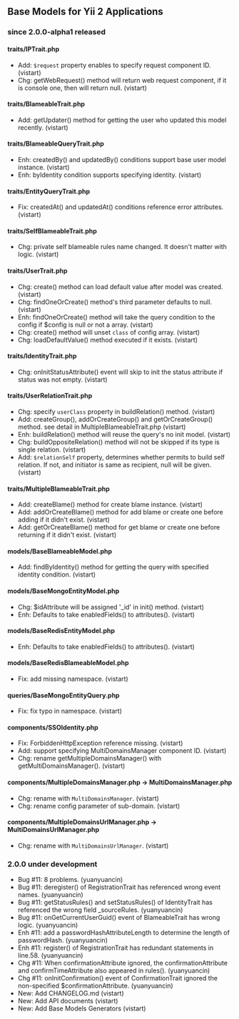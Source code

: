 ## Base Models for Yii 2 Applications

### since 2.0.0-alpha1 released

#### traits/IPTrait.php

- Add: `$request` property enables to specify request component ID. (vistart)
- Chg: getWebRequest() method will return web request component, if it is console one, then will return null. (vistart)

#### traits/BlameableTrait.php

- Add: getUpdater() method for getting the user who updated this model recently. (vistart)

#### traits/BlameableQueryTrait.php

- Enh: createdBy() and updatedBy() conditions support base user model instance. (vistart)
- Enh: byIdentity condition supports specifying identity. (vistart)

#### traits/EntityQueryTrait.php

- Fix: createdAt() and updatedAt() conditions reference error attributes. (vistart)

#### traits/SelfBlameableTrait.php

- Chg: private self blameable rules name changed. It doesn't matter with logic. (vistart)

#### traits/UserTrait.php

- Chg: create() method can load default value after model was created. (vistart)
- Chg: findOneOrCreate() method's third parameter defaults to null. (vistart)
- Enh: findOneOrCreate() method will take the query condition to the config if $config is null or not a array. (vistart)
- Chg: create() method will unset `class` of config array. (vistart)
- Chg: loadDefaultValue() method executed if it exists. (vistart)

#### traits/IdentityTrait.php

- Chg: onInitStatusAttribute() event will skip to init the status attribute if status was not empty. (vistart)

#### traits/UserRelationTrait.php

- Chg: specify `userClass` property in buildRelation() method. (vistart)
- Add: createGroup(), addOrCreateGroup() and getOrCreateGroup() method. see detail in MultipleBlameableTrait.php (vistart)
- Enh: buildRelation() method will reuse the query's no init model. (vistart)
- Chg: buildOppositeRelation() method will not be skipped if its type is single relation. (vistart)
- Add: `$relationSelf` property, determines whether permits to build self relation. If not, and initiator is same as recipient, null will be given. (vistart)

#### traits/MultipleBlameableTrait.php

- Add: createBlame() method for create blame instance. (vistart)
- Add: addOrCreateBlame() method for add blame or create one before adding if it didn't exist. (vistart)
- Add: getOrCreateBlame() method for get blame or create one before returning if it didn't exist. (vistart)

#### models/BaseBlameableModel.php

- Add: findByIdentity() method for getting the query with specified identity condition. (vistart)

#### models/BaseMongoEntityModel.php

- Chg: $idAttribute will be assigned '_id' in init() method. (vistart)
- Enh: Defaults to take enabledFields() to attributes(). (vistart)

#### models/BaseRedisEntityModel.php

- Enh: Defaults to take enabledFields() to attributes(). (vistart)

#### models/BaseRedisBlameableModel.php

- Fix: add missing namespace. (vistart)

#### queries/BaseMongoEntityQuery.php

- Fix: fix typo in namespace. (vistart)

#### components/SSOIdentity.php

- Fix: ForbiddenHttpException reference missing. (vistart)
- Add: support specifying MultiDomainsManager component ID. (vistart)
- Chg: rename getMultipleDomainsManager() with getMultiDomainsManager(). (vistart)

#### components/MultipleDomainsManager.php -> MultiDomainsManager.php

- Chg: rename with `MultiDomainsManager`. (vistart)
- Chg: rename config parameter of sub-domain. (vistart)

#### components/MultipleDomainsUrlManager.php -> MultiDomainsUrlManager.php

- Chg: rename with `MultiDomainsUrlManager`. (vistart)

### 2.0.0 under development

- Bug #11: 8 problems. (yuanyuancin)
- Bug #11: deregister() of RegistrationTrait has referenced wrong event names. (yuanyuancin)
- Bug #11: getStatusRules() and setStatusRules() of IdentityTrait has referenced the wrong field _sourceRules. (yuanyuancin)
- Bug #11: onGetCurrentUserGuid() event of BlameableTrait has wrong logic. (yuanyuancin)
- Enh #11: add a passwordHashAttributeLength to determine the length of passwordHash. (yuanyuancin)
- Enh #11: register() of RegistrationTrait has redundant statements in line.58. (yuanyuancin)
- Chg #11: When confirmationAttribute ignored, the confirmationAttribute and confirmTimeAttribute also appeared in rules(). (yuanyuancin)
- Chg #11: onInitConfirmation() event of ConfirmationTrait ignored the non-specified $confirmationAttribute. (yuanyuancin)
- New: Add CHANGELOG.md (vistart)
- New: Add API documents (vistart)
- New: Add Base Models Generators (vistart)